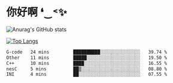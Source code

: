 # 你好啊 ❛‿˂✨

![Anurag's GitHub stats](https://github-readme-stats.vercel.app/api?username=ZombieFly&count_private=true&show_icons=true)

[![Top Langs](https://github-readme-stats.vercel.app/api/top-langs/?username=ZombieFly&layout=compact&count_private=true&hide=Ruby,makefile)](https://github.com/anuraghazra/github-readme-stats)

<!--START_SECTION:waka-->

```txt
G-code   24 mins         ██████████░░░░░░░░░░░░░░░   39.74 %
Other    11 mins         █████░░░░░░░░░░░░░░░░░░░░   19.50 %
C++      10 mins         ████░░░░░░░░░░░░░░░░░░░░░   16.55 %
nesC     5 mins          ██▒░░░░░░░░░░░░░░░░░░░░░░   08.80 %
INI      4 mins          ██░░░░░░░░░░░░░░░░░░░░░░░   07.55 %
```

<!--END_SECTION:waka-->
